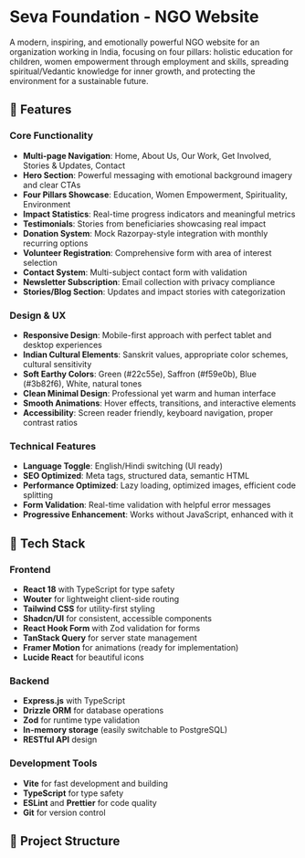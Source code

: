 # Seva Foundation - NGO Website

A modern, inspiring, and emotionally powerful NGO website for an organization working in India, focusing on four pillars: holistic education for children, women empowerment through employment and skills, spreading spiritual/Vedantic knowledge for inner growth, and protecting the environment for a sustainable future.

## 🌟 Features

### Core Functionality
- **Multi-page Navigation**: Home, About Us, Our Work, Get Involved, Stories & Updates, Contact
- **Hero Section**: Powerful messaging with emotional background imagery and clear CTAs
- **Four Pillars Showcase**: Education, Women Empowerment, Spirituality, Environment
- **Impact Statistics**: Real-time progress indicators and meaningful metrics
- **Testimonials**: Stories from beneficiaries showcasing real impact
- **Donation System**: Mock Razorpay-style integration with monthly recurring options
- **Volunteer Registration**: Comprehensive form with area of interest selection
- **Contact System**: Multi-subject contact form with validation
- **Newsletter Subscription**: Email collection with privacy compliance
- **Stories/Blog Section**: Updates and impact stories with categorization

### Design & UX
- **Responsive Design**: Mobile-first approach with perfect tablet and desktop experiences
- **Indian Cultural Elements**: Sanskrit values, appropriate color schemes, cultural sensitivity
- **Soft Earthy Colors**: Green (#22c55e), Saffron (#f59e0b), Blue (#3b82f6), White, natural tones
- **Clean Minimal Design**: Professional yet warm and human interface
- **Smooth Animations**: Hover effects, transitions, and interactive elements
- **Accessibility**: Screen reader friendly, keyboard navigation, proper contrast ratios

### Technical Features
- **Language Toggle**: English/Hindi switching (UI ready)
- **SEO Optimized**: Meta tags, structured data, semantic HTML
- **Performance Optimized**: Lazy loading, optimized images, efficient code splitting
- **Form Validation**: Real-time validation with helpful error messages
- **Progressive Enhancement**: Works without JavaScript, enhanced with it

## 🚀 Tech Stack

### Frontend
- **React 18** with TypeScript for type safety
- **Wouter** for lightweight client-side routing
- **Tailwind CSS** for utility-first styling
- **Shadcn/UI** for consistent, accessible components
- **React Hook Form** with Zod validation for forms
- **TanStack Query** for server state management
- **Framer Motion** for animations (ready for implementation)
- **Lucide React** for beautiful icons

### Backend
- **Express.js** with TypeScript
- **Drizzle ORM** for database operations
- **Zod** for runtime type validation
- **In-memory storage** (easily switchable to PostgreSQL)
- **RESTful API** design

### Development Tools
- **Vite** for fast development and building
- **TypeScript** for type safety
- **ESLint** and **Prettier** for code quality
- **Git** for version control

## 📁 Project Structure

